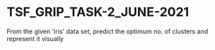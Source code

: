 # TSF_GRIP_TASK-2_JUNE-2021
From the given 'iris' data set, predict the optimum no. of clusters and represent it visually
